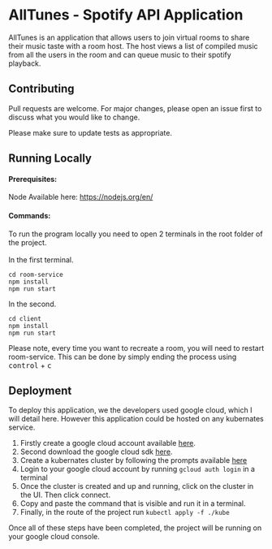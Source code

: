 # AllTunes - Spotify API Application

AllTunes is an application that allows users to join virtual rooms to share their music taste with a room host. The host views a list of compiled music from all the users in the room and can queue music to their spotify playback. 
## Contributing
Pull requests are welcome. For major changes, please open an issue first to discuss what you would like to change.

Please make sure to update tests as appropriate.

## Running Locally
#### Prerequisites: 
Node
Available here: https://nodejs.org/en/
#### Commands: 
To run the program locally you need to open 2 terminals in the root folder of the project. 
<br>
<br>
In the first terminal.
```
cd room-service 
npm install
npm run start
```

In the second.
```
cd client
npm install
npm run start
```
Please note, every time you want to recreate a room, you will need to restart room-service.
This can be done by simply ending the process using <kbd>control</kbd> + <kbd>c</kbd>

## Deployment
To deploy this application, we the developers used google cloud, which I will detail here. However this application could be hosted on any kubernates service. 

1. Firstly create a google cloud account available [here](https://accounts.google.com/signup/v2/webcreateaccount?service=cloudconsole&continue=https%3A%2F%2Fconsole.cloud.google.com%2Fhome%2Fdashboard%3Fproject%3Dalltunes&hl=en_US&dsh=S-1660791158%3A1613582180738775&gmb=exp&biz=false&flowName=GlifWebSignIn&flowEntry=SignUp&nogm=true).
2. Second download the google cloud sdk [here](https://cloud.google.com/sdk/docs/install).
3. Create a kubernates cluster by following the prompts available [here](https://console.cloud.google.com/kubernetes/)
4. Login to your google cloud account by running `gcloud auth login` in a terminal
5. Once the cluster is created and up and running, click on the cluster in the UI. Then click connect. 
6. Copy and paste the command that is visible and run it in a terminal. 
7. Finally, in the route of the project run `kubectl apply -f ./kube`

Once all of these steps have been completed, the project will be running on your google cloud console.
